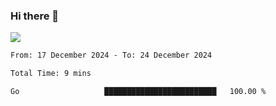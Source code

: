 ### Hi there 👋️

![](https://komarev.com/ghpvc/?username=Loner1024)

<!--START_SECTION:waka-->

```txt
From: 17 December 2024 - To: 24 December 2024

Total Time: 9 mins

Go                   █████████████████████████   100.00 %
```

<!--END_SECTION:waka-->



